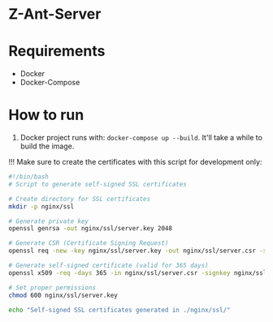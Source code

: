 # Z-Ant-Server

# Requirements

- Docker
- Docker-Compose

# How to run

1. Docker project runs with: `docker-compose up --build`. It'll take a while to build the image.

!!! Make sure to create the certificates with this script for development only:

```bash
#!/bin/bash
# Script to generate self-signed SSL certificates

# Create directory for SSL certificates
mkdir -p nginx/ssl

# Generate private key
openssl genrsa -out nginx/ssl/server.key 2048

# Generate CSR (Certificate Signing Request)
openssl req -new -key nginx/ssl/server.key -out nginx/ssl/server.csr -subj "/C=US/ST=State/L=City/O=Organization/CN=localhost"

# Generate self-signed certificate (valid for 365 days)
openssl x509 -req -days 365 -in nginx/ssl/server.csr -signkey nginx/ssl/server.key -out nginx/ssl/server.crt

# Set proper permissions
chmod 600 nginx/ssl/server.key

echo "Self-signed SSL certificates generated in ./nginx/ssl/"
```
